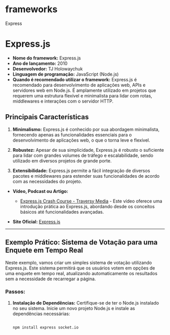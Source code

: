 # frameworks
Express
# Express.js

- **Nome do framework:** Express.js
- **Ano de lançamento:** 2010
- **Desenvolvedor:** TJ Holowaychuk
- **Linguagem de programação:** JavaScript (Node.js)
- **Quando é recomendado utilizar o framework:** Express.js é recomendado para desenvolvimento de aplicações web, APIs e servidores web em Node.js. É amplamente utilizado em projetos que requerem uma estrutura flexível e minimalista para lidar com rotas, middlewares e interações com o servidor HTTP.

## Principais Características

1. **Minimalismo:** Express.js é conhecido por sua abordagem minimalista, fornecendo apenas as funcionalidades essenciais para o desenvolvimento de aplicações web, o que o torna leve e flexível.
   
2. **Robustez:** Apesar de sua simplicidade, Express.js é robusto o suficiente para lidar com grandes volumes de tráfego e escalabilidade, sendo utilizado em diversos projetos de grande porte.
   
3. **Extensibilidade:** Express.js permite a fácil integração de diversos pacotes e middlewares para estender suas funcionalidades de acordo com as necessidades do projeto.

- **Vídeo, Podcast ou Artigo:**
  - [Express.js Crash Course - Traversy Media](https://www.youtube.com/watch?v=L72fhGm1tfE) - Este vídeo oferece uma introdução prática ao Express.js, abordando desde os conceitos básicos até funcionalidades avançadas.

- **Site Oficial:** [Express.js](https://expressjs.com/)

---

## Exemplo Prático: Sistema de Votação para uma Enquete em Tempo Real

Neste exemplo, vamos criar um simples sistema de votação utilizando Express.js. Este sistema permitirá que os usuários votem em opções de uma enquete em tempo real, atualizando automaticamente os resultados sem a necessidade de recarregar a página.

### Passos:

1. **Instalação de Dependências:**
   Certifique-se de ter o Node.js instalado no seu sistema. Inicie um novo projeto Node.js e instale as dependências necessárias:

   ```bash
   
   npm install express socket.io
